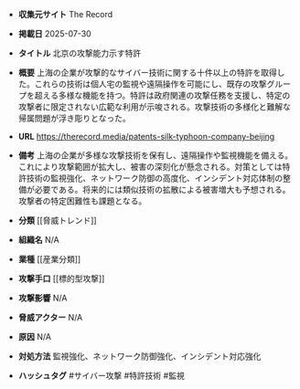 - **収集元サイト**
The Record

- **掲載日**
2025-07-30

- **タイトル**
北京の攻撃能力示す特許

- **概要**
上海の企業が攻撃的なサイバー技術に関する十件以上の特許を取得した。これらの技術は個人宅の監視や遠隔操作を可能にし、既存の攻撃グループを超える多様な機能を持つ。特許は政府関連の攻撃任務を支援し、特定の攻撃者に限定されない広範な利用が示唆される。攻撃技術の多様化と難解な帰属問題が浮き彫りとなった。

- **URL**
https://therecord.media/patents-silk-typhoon-company-beijing

- **備考**
上海の企業が多様な攻撃技術を保有し、遠隔操作や監視機能を備える。これにより攻撃範囲が拡大し、被害の深刻化が懸念される。対策としては特許技術の監視強化、ネットワーク防御の高度化、インシデント対応体制の整備が必要である。将来的には類似技術の拡散による被害増大も予想される。攻撃者の特定困難性も課題となる。

- **分類**
[[脅威トレンド]]

- **組織名**
N/A

- **業種**
[[産業分類]]

- **攻撃手口**
[[標的型攻撃]]

- **攻撃影響**
N/A

- **脅威アクター**
N/A

- **原因**
N/A

- **対処方法**
監視強化、ネットワーク防御強化、インシデント対応強化

- **ハッシュタグ**
#サイバー攻撃 #特許技術 #監視
